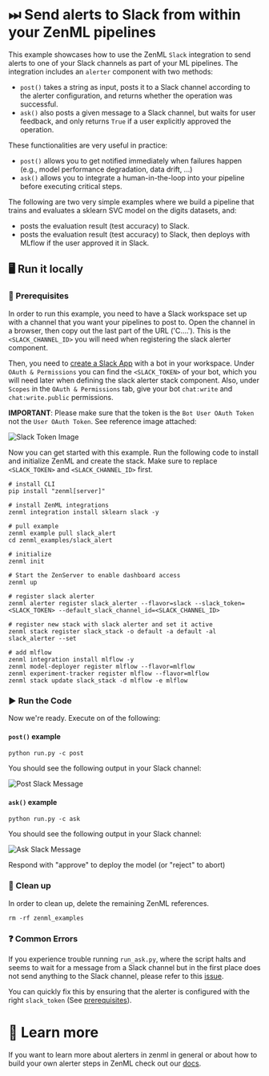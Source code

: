 # ⏭ Send alerts to Slack from within your ZenML pipelines

This example showcases how to use the ZenML `Slack` integration to send alerts
to one of your Slack channels as part of your ML pipelines.
The integration includes an `alerter` component with two methods:
- `post()` takes a string as input, posts it to a Slack channel according to
  the alerter configuration, and returns whether the operation was successful.
- `ask()` also posts a given message to a Slack channel, but waits for user
  feedback, and only returns `True` if a user explicitly approved the operation.

These functionalities are very useful in practice:
- `post()` allows you to get notified immediately when failures happen 
  (e.g., model performance degradation, data drift, ...)
- `ask()` allows you to integrate a human-in-the-loop into your pipeline before
  executing critical steps.

The following are two very simple examples where we build a pipeline that trains 
and evaluates a sklearn SVC model on the digits datasets, and:
- posts the evaluation result (test accuracy) to Slack.
- posts the evaluation result (test accuracy) to Slack, 
  then deploys with MLflow if the user approved it in Slack.

## 🖥 Run it locally

### 📄 Prerequisites

In order to run this example, you need to have a Slack workspace set up
with a channel that you want your pipelines to post to.
Open the channel in a browser, then copy out the last part of the URL 
('C....').
This is the `<SLACK_CHANNEL_ID>` you will need when registering the
slack alerter component.

Then, you need to [create a Slack App](https://api.slack.com/apps?new_app=1)
with a bot in your workspace.
Under `OAuth & Permissions` you can find the `<SLACK_TOKEN>` of your bot,
which you will need later when defining the slack alerter stack component.
Also, under `Scopes` in the `OAuth & Permissions` tab, give your
bot `chat:write` and `chat:write.public` permissions.

**IMPORTANT**: Please make sure that the token is the `Bot User OAuth Token` not the 
`User OAuth Token`. See reference image attached:

![Slack Token Image](assets/slack_token.jpg)

Now you can get started with this example. 
Run the following code to install and initialize ZenML and create the stack.
Make sure to replace `<SLACK_TOKEN>` and `<SLACK_CHANNEL_ID>` first.

```shell
# install CLI
pip install "zenml[server]"

# install ZenML integrations
zenml integration install sklearn slack -y

# pull example
zenml example pull slack_alert
cd zenml_examples/slack_alert

# initialize
zenml init

# Start the ZenServer to enable dashboard access
zenml up

# register slack alerter
zenml alerter register slack_alerter --flavor=slack --slack_token=<SLACK_TOKEN> --default_slack_channel_id=<SLACK_CHANNEL_ID>

# register new stack with slack alerter and set it active
zenml stack register slack_stack -o default -a default -al slack_alerter --set

# add mlflow
zenml integration install mlflow -y
zenml model-deployer register mlflow --flavor=mlflow
zenml experiment-tracker register mlflow --flavor=mlflow
zenml stack update slack_stack -d mlflow -e mlflow
```

### ▶️ Run the Code

Now we're ready. Execute on of the following:

#### `post()` example

```shell
python run.py -c post
```

You should see the following output in your Slack channel:

![Post Slack Message](assets/slack-message-post.png)

#### `ask()` example

```shell
python run.py -c ask
```

You should see the following output in your Slack channel:

![Ask Slack Message](assets/slack-message-ask.png)

Respond with "approve" to deploy the model (or "reject" to abort)

### 🧽 Clean up

In order to clean up, delete the remaining ZenML references.

```shell
rm -rf zenml_examples
```

### ❓ Common Errors

If you experience trouble running `run_ask.py`, where the script halts and seems to wait for a
message from a Slack channel but in the first place does not send anything to the Slack channel,
please refer to this [issue](https://github.com/zenml-io/zenml/issues/1364).

You can quickly fix this by ensuring that the alerter is configured with the right `slack_token` (See [prerequisites](#-prerequisites)).

# 📜 Learn more

If you want to learn more about alerters in zenml in general or about how to 
build your own alerter steps in ZenML check out our 
[docs](https://docs.zenml.io/component-gallery/alerters/alerters).
